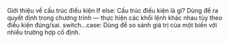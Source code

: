 Giới thiệu về cấu trúc điều kiện
If else: Cấu trúc điều kiện là gì? Dùng để ra quyết định trong chương trình — thực hiện các khối lệnh khác nhau tùy theo điều kiện đúng/sai.
switch...case: Dùng để so sánh giá trị của một biến với nhiều trường hợp cố định.
